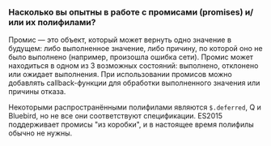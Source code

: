 ### Насколько вы опытны в работе с промисами (promises) и/или их полифилами?

Промис — это объект, который может вернуть одно значение в будущем: либо выполненное значение, либо причину, по которой оно не было выполнено (например, произошла ошибка сети). Промис может находиться в одном из 3 возможных состояний: выполнено, отклонено или ожидает выполнения. При использовании промисов можно добавлять callback-функции для обработки выполненного значения или причины отказа. 

Некоторыми распространёнными полифилами являются `$.deferred`, Q и Bluebird, но не все они соответствуют спецификации. ES2015 поддерживает промисы "из коробки", и в настоящее время полифилы обычно не нужны.
